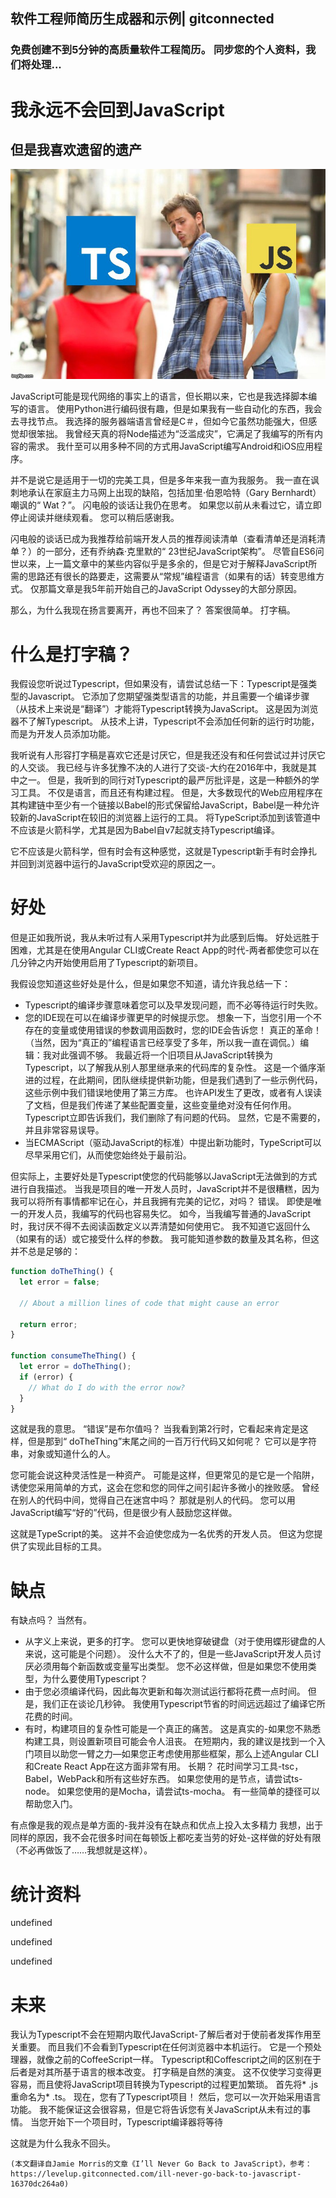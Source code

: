 ## 软件工程师简历生成器和示例| gitconnected
### 免费创建不到5分钟的高质量软件工程简历。 同步您的个人资料，我们将处理...
# 我永远不会回到JavaScript
## 但是我喜欢遗留的遗产
![](1!UZTUn1FWaVqWD-MyD_Cqjw.jpeg)

JavaScript可能是现代网络的事实上的语言，但长期以来，它也是我选择脚本编写的语言。 使用Python进行编码很有趣，但是如果我有一些自动化的东西，我会去寻找节点。 我选择的服务器端语言曾经是C＃，但如今它虽然功能强大，但感觉却很笨拙。 我曾经天真的将Node描述为“泛滥成灾”，它满足了我编写的所有内容的需求。 我什至可以用多种不同的方式用JavaScript编写Android和iOS应用程序。

并不是说它是适用于一切的完美工具，但是多年来我一直为我服务。 我一直在讽刺地承认在家庭主力马网上出现的缺陷，包括加里·伯恩哈特（Gary Bernhardt）嘲讽的“ Wat？”。 闪电般的谈话让我仍在思考。 如果您以前从未看过它，请立即停止阅读并继续观看。 您可以稍后感谢我。

闪电般的谈话已成为我推荐给前端开发人员的推荐阅读清单（查看清单还是消耗清单？）的一部分，还有乔纳森·克里默的“ 23世纪JavaScript架构”。 尽管自ES6问世以来，上一篇文章中的某些内容似乎是多余的，但是它对于解释JavaScript所需的思路还有很长的路要走，这需要从“常规”编程语言（如果有的话）转变思维方式。 仅那篇文章是我5年前开始自己的JavaScript Odyssey的大部分原因。

那么，为什么我现在扬言要离开，再也不回来了？ 答案很简单。 打字稿。
# 什么是打字稿？

我假设您听说过Typescript，但如果没有，请尝试总结一下：Typescript是强类型的Javascript。 它添加了您期望强类型语言的功能，并且需要一个编译步骤（从技术上来说是“翻译”）才能将Typescript转换为JavaScript。 这是因为浏览器不了解Typescript。 从技术上讲，Typescript不会添加任何新的运行时功能，而是为开发人员添加功能。

我听说有人形容打字稿是喜欢它还是讨厌它，但是我还没有和任何尝试过并讨厌它的人交谈。 我已经与许多犹豫不决的人进行了交谈-大约在2016年中，我就是其中之一。 但是，我听到的同行对Typescript的最严厉批评是，这是一种额外的学习工具。 不仅是语言，而且还有构建过程。 但是，大多数现代的Web应用程序在其构建链中至少有一个链接以Babel的形式保留给JavaScript，Babel是一种允许较新的JavaScript在较旧的浏览器上运行的工具。 将TypeScript添加到该管道中不应该是火箭科学，尤其是因为Babel自v7起就支持Typescript编译。

它不应该是火箭科学，但有时会有这种感觉，这就是Typescript新手有时会挣扎并回到浏览器中运行的JavaScript受欢迎的原因之一。
# 好处

但是正如我所说，我从未听过有人采用Typescript并为此感到后悔。 好处远胜于困难，尤其是在使用Angular CLI或Create React App的时代-两者都使您可以在几分钟之内开始使用启用了Typescript的新项目。

我假设您知道这些好处是什么，但是如果您不知道，请允许我总结一下：
+ Typescript的编译步骤意味着您可以及早发现问题，而不必等待运行时失败。
+ 您的IDE现在可以在编译步骤更早的时候提示您。 想象一下，当您引用一个不存在的变量或使用错误的参数调用函数时，您的IDE会告诉您！ 真正的革命！ （当然，因为“真正的”编程语言已经享受了多年，所以我一直在调侃。）编辑：我对此强调不够。 我最近将一个旧项目从JavaScript转换为Typescript，以了解我从别人那里继承来的代码库的复杂性。 这是一个循序渐进的过程，在此期间，团队继续提供新功能，但是我们遇到了一些示例代码，这些示例中我们错误地使用了第三方库。 也许API发生了更改，或者有人误读了文档，但是我们传递了某些配置变量，这些变量绝对没有任何作用。 Typescript立即告诉我们，我们删除了有问题的代码。 显然，它是不需要的，并且非常容易误导。
+ 当ECMAScript（驱动JavaScript的标准）中提出新功能时，TypeScript可以尽早采用它们，从而使您始终处于最前沿。

但实际上，主要好处是Typescript使您的代码能够以JavaScript无法做到的方式进行自我描述。 当我是项目的唯一开发人员时，JavaScript并不是很糟糕，因为我可以将所有事情都牢记在心，并且我拥有完美的记忆，对吗？ 错误。 即使是唯一的开发人员，我编写的代码也容易失忆。 如今，当我编写普通的JavaScript时，我讨厌不得不去阅读函数定义以弄清楚如何使用它。 我不知道它返回什么（如果有的话）或它接受什么样的参数。 我可能知道参数的数量及其名称，但这并不总是足够的：
```javascript
function doTheThing() {
  let error = false;
  
  // About a million lines of code that might cause an error
  
  return error;
}

function consumeTheThing() {
  let error = doTheThing();
  if (error) {
    // What do I do with the error now?
  }
}
```

这就是我的意思。 “错误”是布尔值吗？ 当我看到第2行时，它看起来肯定是这样，但是那到“ doTheThing”末尾之间的一百万行代码又如何呢？ 它可以是字符串，对象或知道什么的人。

您可能会说这种灵活性是一种资产。 可能是这样，但更常见的是它是一个陷阱，诱使您采用简单的方式，这会在您和您的同伴之间引起许多微小的挫败感。 曾经在别人的代码中间，觉得自己在迷宫中吗？ 那就是别人的代码。 您可以用JavaScript编写“好的”代码，但是很少有人鼓励您这样做。

这就是TypeScript的美。 这并不会迫使您成为一名优秀的开发人员。 但这为您提供了实现此目标的工具。
# 缺点

有缺点吗？ 当然有。
+ 从字义上来说，更多的打字。 您可以更快地穿破键盘（对于使用蝶形键盘的人来说，这可能是个问题）。 没什么大不了的，但是一些JavaScript开发人员讨厌必须用每个新函数或变量写出类型。 您不必这样做，但是如果您不使用类型，为什么要使用Typescript？
+ 由于您必须编译代码，因此每次更新和每次测试运行都将花费一点时间。 但是，我们正在谈论几秒钟。 我使用Typescript节省的时间远远超过了编译它所花费的时间。
+ 有时，构建项目的复杂性可能是一个真正的痛苦。 这是真实的-如果您不熟悉构建工具，则设置新项目可能会令人沮丧。 在短期内，我的建议是找到一个入门项目以助您一臂之力—如果您正考虑使用那些框架，那么上述Angular CLI和Create React App在这方面非常有用。 长期？ 花时间学习工具-tsc，Babel，WebPack和所有这些好东西。 如果您使用的是节点，请尝试ts-node。 如果您使用的是Mocha，请尝试ts-mocha。 有一些简单的捷径可以帮助您入门。

有点像是我的观点是单方面的-我并没有在缺点和优点上投入太多精力 我想，出于同样的原因，我不会花很多时间在每顿饭上都吃麦当劳的好处-这样做的好处有限（不必再做饭了……我想就是这样）。
# 统计资料

undefined

undefined

undefined
# 未来

我认为Typescript不会在短期内取代JavaScript-了解后者对于使前者发挥作用至关重要。 而且我们不会看到Typescript在任何浏览器中本机运行。 它是一个预处理器，就像之前的CoffeeScript一样。 Typescript和Coffescript之间的区别在于后者是对其所基于语言的根本改变。 打字稿是自然的演变。 这不仅使学习变得更容易，而且使将JavaScript项目转换为Typescript的过程更加繁琐。 首先将* .js重命名为* .ts。 现在，您有了Typescript项目！ 然后，您可以一次开始采用语言功能。 我不能保证这会很容易，但是它将告诉您有关JavaScript从未有过的事情。 当您开始下一个项目时，Typescript编译器将等待

这就是为什么我永不回头。
```
(本文翻译自Jamie Morris的文章《I’ll Never Go Back to JavaScript》，参考：https://levelup.gitconnected.com/ill-never-go-back-to-javascript-16370dc264a0)
```
